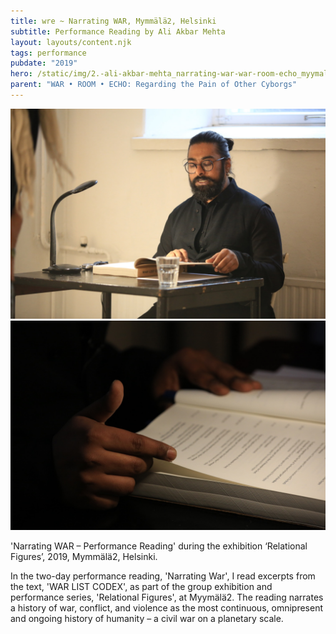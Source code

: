 ```yaml
---
title: wre ~ Narrating WAR, Mymmälä2, Helsinki
subtitle: Performance Reading by Ali Akbar Mehta
layout: layouts/content.njk
tags: performance
pubdate: "2019"
hero: /static/img/2.-ali-akbar-mehta_narrating-war-war-room-echo_myymala2_23.08.2019.jpg
parent: "WAR • ROOM • ECHO: Regarding the Pain of Other Cyborgs"
---
```

![Performance View, Narrating WAR, 2019, Relational Figures, Myymälä2 Helsinki, photos by Aman Askarizad](/static/img/2.-ali-akbar-mehta_narrating-war-war-room-echo_myymala2_23.08.2019.jpg)
![Performance View, Narrating WAR, 2019, Relational Figures, Myymälä2 Helsinki, photos by Aman Askarizad](/static/img/1.-ali-akbar-mehta_narrating-war-war-room-echo_myymala2_23.08.2019.jpg)

'Narrating WAR – Performance Reading' during the exhibition ‘Relational Figures’, 2019, Mymmälä2, Helsinki.

In the two-day performance reading, 'Narrating War', I read excerpts from the text, 'WAR LIST CODEX', as part of the group exhibition and performance series, 'Relational Figures', at Myymälä2. The reading narrates a history of war, conflict, and violence as the most continuous, omnipresent and ongoing history of humanity – a civil war on a planetary scale.
